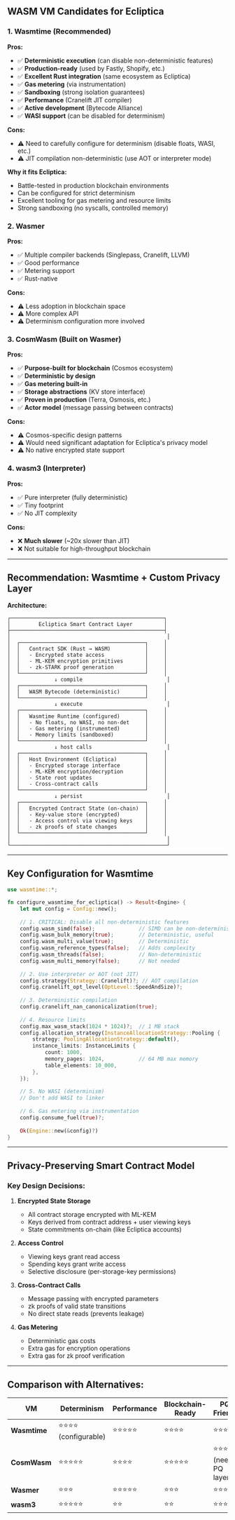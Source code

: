 
## **WASM VM Candidates for Ecliptica**

### **1. Wasmtime (Recommended)**

**Pros:**
- ✅ **Deterministic execution** (can disable non-deterministic features)
- ✅ **Production-ready** (used by Fastly, Shopify, etc.)
- ✅ **Excellent Rust integration** (same ecosystem as Ecliptica)
- ✅ **Gas metering** (via instrumentation)
- ✅ **Sandboxing** (strong isolation guarantees)
- ✅ **Performance** (Cranelift JIT compiler)
- ✅ **Active development** (Bytecode Alliance)
- ✅ **WASI support** (can be disabled for determinism)

**Cons:**
- ⚠️ Need to carefully configure for determinism (disable floats, WASI, etc.)
- ⚠️ JIT compilation non-deterministic (use AOT or interpreter mode)

**Why it fits Ecliptica:**
- Battle-tested in production blockchain environments
- Can be configured for strict determinism
- Excellent tooling for gas metering and resource limits
- Strong sandboxing (no syscalls, controlled memory)

### **2. Wasmer**

**Pros:**
- ✅ Multiple compiler backends (Singlepass, Cranelift, LLVM)
- ✅ Good performance
- ✅ Metering support
- ✅ Rust-native

**Cons:**
- ⚠️ Less adoption in blockchain space
- ⚠️ More complex API
- ⚠️ Determinism configuration more involved

### **3. CosmWasm (Built on Wasmer)**

**Pros:**
- ✅ **Purpose-built for blockchain** (Cosmos ecosystem)
- ✅ **Deterministic by design**
- ✅ **Gas metering built-in**
- ✅ **Storage abstractions** (KV store interface)
- ✅ **Proven in production** (Terra, Osmosis, etc.)
- ✅ **Actor model** (message passing between contracts)

**Cons:**
- ⚠️ Cosmos-specific design patterns
- ⚠️ Would need significant adaptation for Ecliptica's privacy model
- ⚠️ No native encrypted state support

### **4. wasm3 (Interpreter)**

**Pros:**
- ✅ Pure interpreter (fully deterministic)
- ✅ Tiny footprint
- ✅ No JIT complexity

**Cons:**
- ❌ **Much slower** (~20x slower than JIT)
- ❌ Not suitable for high-throughput blockchain

---

## **Recommendation: Wasmtime + Custom Privacy Layer**

**Architecture:**

```
┌─────────────────────────────────────────────────┐
│         Ecliptica Smart Contract Layer          │
├─────────────────────────────────────────────────┤
│                                                  │
│  ┌────────────────────────────────────────┐     │
│  │   Contract SDK (Rust → WASM)           │     │
│  │   - Encrypted state access             │     │
│  │   - ML-KEM encryption primitives       │     │
│  │   - zk-STARK proof generation          │     │
│  └────────────────────────────────────────┘     │
│              ↓ compile                           │
│  ┌────────────────────────────────────────┐     │
│  │   WASM Bytecode (deterministic)        │     │
│  └────────────────────────────────────────┘     │
│              ↓ execute                           │
│  ┌────────────────────────────────────────┐     │
│  │   Wasmtime Runtime (configured)        │     │
│  │   - No floats, no WASI, no non-det     │     │
│  │   - Gas metering (instrumented)        │     │
│  │   - Memory limits (sandboxed)          │     │
│  └────────────────────────────────────────┘     │
│              ↓ host calls                        │
│  ┌────────────────────────────────────────┐     │
│  │   Host Environment (Ecliptica)         │     │
│  │   - Encrypted storage interface        │     │
│  │   - ML-KEM encryption/decryption       │     │
│  │   - State root updates                 │     │
│  │   - Cross-contract calls               │     │
│  └────────────────────────────────────────┘     │
│              ↓ persist                           │
│  ┌────────────────────────────────────────┐     │
│  │   Encrypted Contract State (on-chain)  │     │
│  │   - Key-value store (encrypted)        │     │
│  │   - Access control via viewing keys    │     │
│  │   - zk proofs of state changes         │     │
│  └────────────────────────────────────────┘     │
│                                                  │
└──────────────────────────────────────────────────┘
```

---

## **Key Configuration for Wasmtime**

```rust
use wasmtime::*;

fn configure_wasmtime_for_ecliptica() -> Result<Engine> {
    let mut config = Config::new();
    
    // 1. CRITICAL: Disable all non-deterministic features
    config.wasm_simd(false);              // SIMD can be non-deterministic
    config.wasm_bulk_memory(true);        // Deterministic, useful
    config.wasm_multi_value(true);        // Deterministic
    config.wasm_reference_types(false);   // Adds complexity
    config.wasm_threads(false);           // Non-deterministic
    config.wasm_multi_memory(false);      // Not needed
    
    // 2. Use interpreter or AOT (not JIT)
    config.strategy(Strategy::Cranelift)?; // AOT compilation
    config.cranelift_opt_level(OptLevel::SpeedAndSize)?;
    
    // 3. Deterministic compilation
    config.cranelift_nan_canonicalization(true);
    
    // 4. Resource limits
    config.max_wasm_stack(1024 * 1024)?;  // 1 MB stack
    config.allocation_strategy(InstanceAllocationStrategy::Pooling {
        strategy: PoolingAllocationStrategy::default(),
        instance_limits: InstanceLimits {
            count: 1000,
            memory_pages: 1024,           // 64 MB max memory
            table_elements: 10_000,
        },
    });
    
    // 5. No WASI (determinism)
    // Don't add WASI to linker
    
    // 6. Gas metering via instrumentation
    config.consume_fuel(true)?;
    
    Ok(Engine::new(&config)?)
}
```

---

## **Privacy-Preserving Smart Contract Model**

### **Key Design Decisions:**

1. **Encrypted State Storage**
   - All contract storage encrypted with ML-KEM
   - Keys derived from contract address + user viewing keys
   - State commitments on-chain (like Ecliptica accounts)

2. **Access Control**
   - Viewing keys grant read access
   - Spending keys grant write access
   - Selective disclosure (per-storage-key permissions)

3. **Cross-Contract Calls**
   - Message passing with encrypted parameters
   - zk proofs of valid state transitions
   - No direct state reads (prevents leakage)

4. **Gas Metering**
   - Deterministic gas costs
   - Extra gas for encryption operations
   - Extra gas for zk proof verification

---

## **Comparison with Alternatives:**

| VM           | Determinism         | Performance | Blockchain-Ready | PQ-Friendly          |
| ------------ | ------------------- | ----------- | ---------------- | -------------------- |
| **Wasmtime** | ⭐⭐⭐⭐ (configurable) | ⭐⭐⭐⭐⭐       | ⭐⭐⭐⭐             | ⭐⭐⭐⭐⭐                |
| **CosmWasm** | ⭐⭐⭐⭐⭐               | ⭐⭐⭐⭐        | ⭐⭐⭐⭐⭐            | ⭐⭐⭐ (needs PQ layer) |
| **Wasmer**   | ⭐⭐⭐                 | ⭐⭐⭐⭐⭐       | ⭐⭐⭐              | ⭐⭐⭐⭐                 |
| **wasm3**    | ⭐⭐⭐⭐⭐               | ⭐⭐          | ⭐⭐               | ⭐⭐⭐⭐⭐                |

